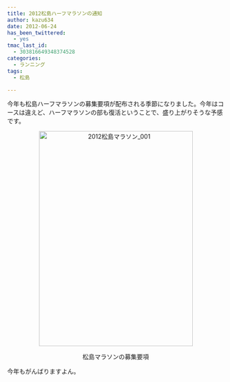 ```yaml
---
title: 2012松島ハーフマラソンの通知
author: kazu634
date: 2012-06-24
has_been_twittered:
  - yes
tmac_last_id:
  - 303816649348374528
categories:
  - ランニング
tags:
  - 松島

---
```

今年も松島ハーフマラソンの募集要項が配布される季節になりました。今年はコースは違えど、ハーフマラソンの部も復活ということで、盛り上がりそうな予感です。

<p style="text-align: center;">
<a href="http://www.flickr.com/photos/42332031@N02/7423502810/" onclick="__gaTracker('send', 'event', 'outbound-article', 'http://www.flickr.com/photos/42332031@N02/7423502810/', '');" title="2012松島マラソン_001 by kazu634, on Flickr"><img class="aligncenter" src="http://farm8.staticflickr.com/7267/7423502810_5a67fcae84.jpg" alt="2012松島マラソン_001" width="357" height="500" /></a>
</p>

<p style="text-align: center;">
  松島マラソンの募集要項
</p>

<p style="text-align: left;">
  今年もがんばりますよん。
</p>
